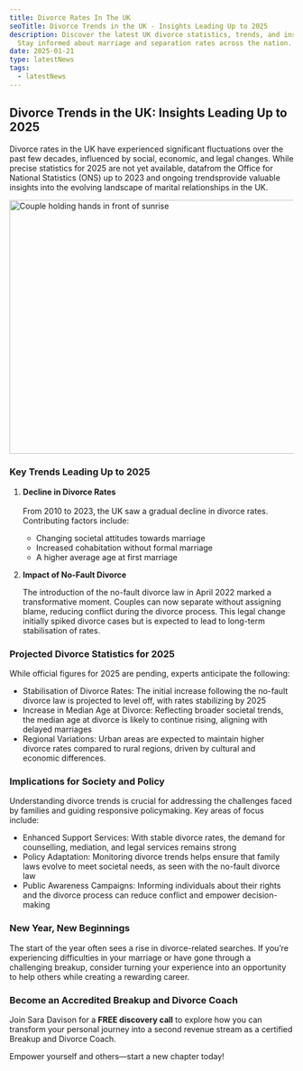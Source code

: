 ```yaml
---
title: Divorce Rates In The UK
seoTitle: Divorce Trends in the UK - Insights Leading Up to 2025
description: Discover the latest UK divorce statistics, trends, and insights.
  Stay informed about marriage and separation rates across the nation.
date: 2025-01-21
type: latestNews
tags:
  - latestNews
---
```

## Divorce Trends in the UK: Insights Leading Up to 2025

Divorce rates in the UK have experienced significant fluctuations over the past few decades, influenced by social, economic, and legal changes. While precise statistics for 2025 are not yet available, datafrom the Office for National Statistics (ONS) up to 2023 and ongoing trendsprovide valuable insights into the evolving landscape of  marital relationships in the UK.

<img src="/static/img/couple-sunrise.avif" alt="Couple holding hands in front of sunrise" title="Couple holding hands in front of sunrise" class="Right" width="600px" height="450px" loading="lazy"/>

### **Key Trends Leading Up to 2025**

1. **Decline in Divorce Rates**\
   \
   From 2010 to 2023, the UK saw a gradual decline in divorce rates. Contributing factors include:

   * Changing societal attitudes towards marriage
   * Increased cohabitation without formal marriage
   * A higher average age at first marriage
2. **Impact of No-Fault Divorce**

   The introduction of the no-fault divorce law in April 2022 marked a transformative moment. Couples can now separate without assigning blame, reducing conflict during the divorce process. This legal change initially spiked divorce cases but is expected to lead to long-term stabilisation of rates.

### **Projected Divorce Statistics for 2025**

While official figures for 2025 are pending, experts anticipate the following:

* Stabilisation of Divorce Rates: The initial increase following the no-fault divorce law is projected to level off, with rates stabilizing by 2025
* Increase in Median Age at Divorce: Reflecting broader societal trends, the median age at divorce is likely to continue rising, aligning with delayed marriages
* Regional Variations: Urban areas are expected to maintain higher divorce rates compared to rural regions, driven by cultural and economic differences.

### **Implications for Society and Policy**

Understanding divorce trends is crucial for addressing the challenges faced by families and guiding responsive policymaking. Key areas of focus include:

* Enhanced Support Services: With stable divorce rates, the demand for counselling, mediation, and legal services remains strong
* Policy Adaptation: Monitoring divorce trends helps ensure that family laws evolve to meet societal needs, as seen with the no-fault divorce law
* Public Awareness Campaigns: Informing individuals about their rights and the divorce process can reduce conflict and empower decision-making

### **New Year, New Beginnings**

The start of the year often sees a rise in divorce-related searches. If you’re experiencing difficulties in your marriage or have gone through a challenging breakup, consider turning your experience into an opportunity to help others while creating a rewarding career.

### **Become an Accredited Breakup and Divorce Coach**

Join Sara Davison for a **FREE discovery call** to explore how you can transform your personal journey into a second revenue stream as a certified Breakup and Divorce Coach.

Empower yourself and others—start a new chapter today!
